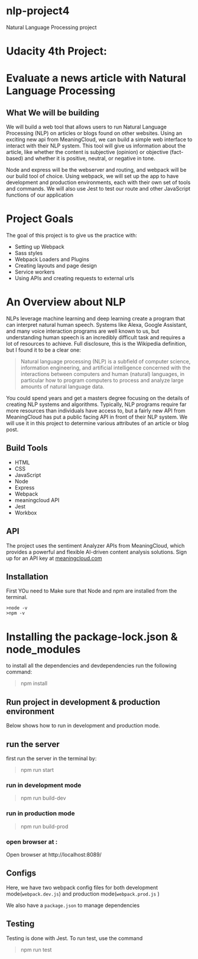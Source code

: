 # nlp-project4
Natural Language Processing project
# Udacity 4th Project: 
# Evaluate a news article with Natural Language Processing

## What We will be building

We will build a web tool that allows users to run Natural Language Processing (NLP) on articles or blogs found on other websites. Using an exciting new api from MeaningCloud, we can build a simple web interface to interact with their NLP system. This tool will give us  information about the article, like whether the content is subjective (opinion) or objective (fact-based) and whether it is positive, neutral, or negative in tone.

Node and express will be the webserver and routing, and webpack will be our build tool of choice. Using webpack, we will set up the app to have development and production environments, each with their own set of tools and commands.
We will also use Jest to test our route and other JavaScript functions of our application


# Project Goals

The goal of this project is to give us the practice with:
- Setting up Webpack
- Sass styles
- Webpack Loaders and Plugins
- Creating layouts and page design
- Service workers
- Using APIs and creating requests to external urls

# An Overview about NLP

 NLPs leverage machine learning and deep learning create a program that can interpret natural human speech. Systems like Alexa, Google Assistant, and many voice interaction programs are well known to us, but understanding human speech is an incredibly difficult task and requires a lot of resources to achieve. Full disclosure, this is the Wikipedia definition, but I found it to be a clear one:

> Natural language processing (NLP) is a subfield of computer science, information engineering, and artificial intelligence
concerned with the interactions between computers and human (natural) languages, in particular how to program computers to
process and analyze large amounts of natural language data.

You could spend years and get a masters degree focusing on the details of creating NLP systems and algorithms. Typically, NLP programs require far more resources than individuals have access to, but a fairly new API from MeaningCloud has put a public facing API in front of their NLP system. We will use it in this project to determine various attributes of an article or blog post.

## Build Tools
* HTML
* CSS
* JavaScript
* Node
* Express
* Webpack
* meaningcloud API
* Jest
* Workbox

## API

The project uses the sentiment Analyzer APIs from MeaningCloud, which provides a powerful and flexible AI-driven content analysis solutions. Sign up for an API key at [meaningcloud.com](https://www.meaningcloud.com/developer/create-account)

## Installation
First YOu need to Make sure that Node and npm are installed from the terminal.
```
>node -v
>npm -v
```
# Installing the package-lock.json & node_modules
to install all the dependencies and devdependencies run the following command:

 >npm install 

## Run project in development & production environment
Below shows how to run in development and production mode.

## run the server 
first run the server in the terminal by:

>npm run start

### run in development mode

>npm run build-dev

### run in production mode

>npm run build-prod

### open browser at :
 Open browser at http://localhost:8089/


## Configs
Here, we have two webpack config files for both development mode(`webpack.dev.js`) and production mode(`webpack.prod.js` )

We also have a `package.json` to manage dependencies

## Testing

Testing is done with Jest. To run test, use the command 

>npm run test 
